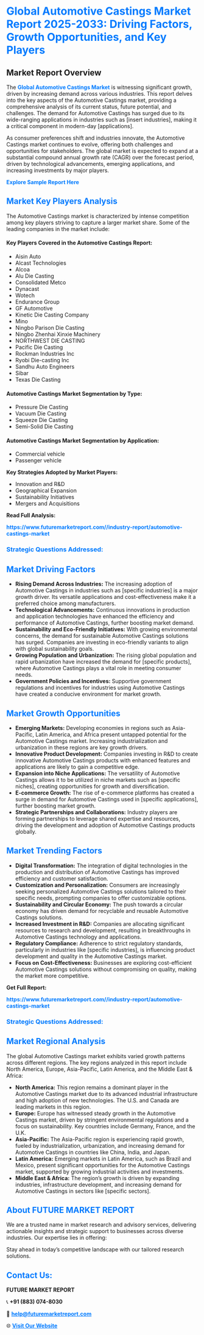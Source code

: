 <h1 style="color: #007BFF;">Global Automotive Castings Market Report 2025-2033: Driving Factors, Growth Opportunities, and Key Players</h1>

<section id="overview">
<h2>Market Report Overview</h2>
<p>The <a href="https://www.futuremarketreport.com//industry-report/automotive-castings-market" style="color: #007BFF; text-decoration: none;"><strong>Global Automotive Castings Market</strong></a> is witnessing significant growth, driven by increasing demand across various industries. This report delves into the key aspects of the Automotive Castings market, providing a comprehensive analysis of its current status, future potential, and challenges. The demand for Automotive Castings has surged due to its wide-ranging applications in industries such as [insert industries], making it a critical component in modern-day [applications].</p>
<p>As consumer preferences shift and industries innovate, the Automotive Castings market continues to evolve, offering both challenges and opportunities for stakeholders. The global market is expected to expand at a substantial compound annual growth rate (CAGR) over the forecast period, driven by technological advancements, emerging applications, and increasing investments by major players.</p>
</section>

<section id="overview">
<p><a href="https://www.futuremarketreport.com//request-sample/reportId=50060" style="color: #007BFF; text-decoration: none;"><strong>Explore Sample Report Here</strong></a></p>
</section>

<section id="key-players">
<h2 style="color: #007BFF;">Market Key Players Analysis</h2>
<p>The Automotive Castings market is characterized by intense competition among key players striving to capture a larger market share. Some of the leading companies in the market include:</p>
<h4>Key Players Covered in the Automotive Castings Report:</h4>
<ul><li>Aisin Auto</li><li>Alcast Technologies</li><li>Alcoa</li><li>Alu Die Casting</li><li>Consolidated Metco</li><li>Dynacast</li><li>Wotech</li><li>Endurance Group</li><li>GF Automotive</li><li>Kinetic Die Casting Company</li><li>Mino</li><li>Ningbo Parison Die Casting</li><li>Ningbo Zhenhai Xinxie Machinery</li><li>NORTHWEST DIE CASTING</li><li>Pacific Die Casting</li><li>Rockman Industries Inc</li><li>Ryobi Die-casting Inc</li><li>Sandhu Auto Engineers</li><li>Sibar</li><li>Texas Die Casting</li></ul>
<h4>Automotive Castings Market Segmentation by Type:</h4>
<ul><li>Pressure Die Casting</li><li>Vacuum Die Casting</li><li>Squeeze Die Casting</li><li>Semi-Solid Die Casting</li></ul>

<h4>Automotive Castings Market Segmentation by Application:</h4>
<ul><li>Commercial vehicle</li><li>Passenger vehicle</li></ul>
<p><strong>Key Strategies Adopted by Market Players:</strong></p>
<ul>
<li>Innovation and R&D</li>
<li>Geographical Expansion</li>
<li>Sustainability Initiatives</li>
<li>Mergers and Acquisitions</li>
</ul>
</section>

<section>
<p><strong>Read Full Analysis: </strong></p><a href="https://www.futuremarketreport.com//industry-report/automotive-castings-market" style="color: #007BFF; text-decoration: none;"><strong>https://www.futuremarketreport.com//industry-report/automotive-castings-market</strong></a>
<h3 style="color: #007BFF;">Strategic Questions Addressed:</h3>
</section>

<section id="driving-factors">
<h2 style="color: #007BFF;">Market Driving Factors</h2>
<ul>
<li><strong>Rising Demand Across Industries:</strong> The increasing adoption of Automotive Castings in industries such as [specific industries] is a major growth driver. Its versatile applications and cost-effectiveness make it a preferred choice among manufacturers.</li>
<li><strong>Technological Advancements:</strong> Continuous innovations in production and application technologies have enhanced the efficiency and performance of Automotive Castings, further boosting market demand.</li>
<li><strong>Sustainability and Eco-Friendly Initiatives:</strong> With growing environmental concerns, the demand for sustainable Automotive Castings solutions has surged. Companies are investing in eco-friendly variants to align with global sustainability goals.</li>
<li><strong>Growing Population and Urbanization:</strong> The rising global population and rapid urbanization have increased the demand for [specific products], where Automotive Castings plays a vital role in meeting consumer needs.</li>
<li><strong>Government Policies and Incentives:</strong> Supportive government regulations and incentives for industries using Automotive Castings have created a conducive environment for market growth.</li>
</ul>
</section>

<section id="growth-opportunities">
<h2 style="color: #007BFF;">Market Growth Opportunities</h2>
<ul>
<li><strong>Emerging Markets:</strong> Developing economies in regions such as Asia-Pacific, Latin America, and Africa present untapped potential for the Automotive Castings market. Increasing industrialization and urbanization in these regions are key growth drivers.</li>
<li><strong>Innovative Product Development:</strong> Companies investing in R&D to create innovative Automotive Castings products with enhanced features and applications are likely to gain a competitive edge.</li>
<li><strong>Expansion into Niche Applications:</strong> The versatility of Automotive Castings allows it to be utilized in niche markets such as [specific niches], creating opportunities for growth and diversification.</li>
<li><strong>E-commerce Growth:</strong> The rise of e-commerce platforms has created a surge in demand for Automotive Castings used in [specific applications], further boosting market growth.</li>
<li><strong>Strategic Partnerships and Collaborations:</strong> Industry players are forming partnerships to leverage shared expertise and resources, driving the development and adoption of Automotive Castings products globally.</li>
</ul>
</section>

<section id="trending-factors">
<h2 style="color: #007BFF;">Market Trending Factors</h2>
<ul>
<li><strong>Digital Transformation:</strong> The integration of digital technologies in the production and distribution of Automotive Castings has improved efficiency and customer satisfaction.</li>
<li><strong>Customization and Personalization:</strong> Consumers are increasingly seeking personalized Automotive Castings solutions tailored to their specific needs, prompting companies to offer customizable options.</li>
<li><strong>Sustainability and Circular Economy:</strong> The push towards a circular economy has driven demand for recyclable and reusable Automotive Castings solutions.</li>
<li><strong>Increased Investment in R&D:</strong> Companies are allocating significant resources to research and development, resulting in breakthroughs in Automotive Castings technology and applications.</li>
<li><strong>Regulatory Compliance:</strong> Adherence to strict regulatory standards, particularly in industries like [specific industries], is influencing product development and quality in the Automotive Castings market.</li>
<li><strong>Focus on Cost-Effectiveness:</strong> Businesses are exploring cost-efficient Automotive Castings solutions without compromising on quality, making the market more competitive.</li>
</ul>
</section>

<section>
<p><strong>Get Full Report: </strong></p><a href="https://www.futuremarketreport.com//industry-report/automotive-castings-market" style="color: #007BFF; text-decoration: none;"><strong>https://www.futuremarketreport.com//industry-report/automotive-castings-market</strong></a>
<h3 style="color: #007BFF;">Strategic Questions Addressed:</h3>
</section>


<section id="regional-analysis">
<h2 style="color: #007BFF;">Market Regional Analysis</h2>
<p>The global Automotive Castings market exhibits varied growth patterns across different regions. The key regions analyzed in this report include North America, Europe, Asia-Pacific, Latin America, and the Middle East & Africa:</p>
<ul>
<li><strong>North America:</strong> This region remains a dominant player in the Automotive Castings market due to its advanced industrial infrastructure and high adoption of new technologies. The U.S. and Canada are leading markets in this region.</li>
<li><strong>Europe:</strong> Europe has witnessed steady growth in the Automotive Castings market, driven by stringent environmental regulations and a focus on sustainability. Key countries include Germany, France, and the U.K.</li>
<li><strong>Asia-Pacific:</strong> The Asia-Pacific region is experiencing rapid growth, fueled by industrialization, urbanization, and increasing demand for Automotive Castings in countries like China, India, and Japan.</li>
<li><strong>Latin America:</strong> Emerging markets in Latin America, such as Brazil and Mexico, present significant opportunities for the Automotive Castings market, supported by growing industrial activities and investments.</li>
<li><strong>Middle East & Africa:</strong> The region’s growth is driven by expanding industries, infrastructure development, and increasing demand for Automotive Castings in sectors like [specific sectors].</li>
</ul>
</section>

<footer>
<h2 style="color: #007BFF;">About FUTURE MARKET REPORT</h2>
<p>We are a trusted name in market research and advisory services, delivering actionable insights and strategic support to businesses across diverse industries. Our expertise lies in offering:</p>

<p>Stay ahead in today’s competitive landscape with our tailored research solutions.</p>

<h2 style="color: #007BFF;">Contact Us:</h2>
<p><strong>FUTURE MARKET REPORT</strong></p>
<p>📞 <strong>+91 (883) 074-8030</strong></p>
<p>📧 <strong><a href="mailto:help@futuremarketreport.com" style="color: #007BFF;">help@futuremarketreport.com</a></strong></p>
<p>🌐 <strong><a href="https://www.futuremarketreport.com/" style="color: #007BFF;">Visit Our Website</a></strong></p>
</footer>